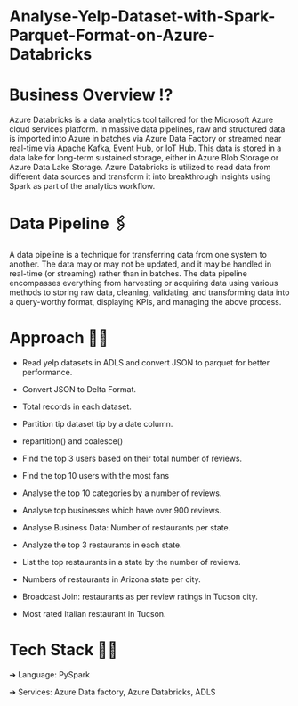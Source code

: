 # Analyse-Yelp-Dataset-with-Spark-Parquet-Format-on-Azure-Databricks


# Business Overview ⁉️

Azure Databricks is a data analytics tool tailored for the Microsoft Azure cloud services platform. In massive data pipelines, raw and structured data is imported into Azure in batches via Azure Data Factory or streamed near real-time via Apache Kafka, Event Hub, or IoT Hub. This data is stored in a data lake for long-term sustained storage, either in Azure Blob Storage or Azure Data Lake Storage. Azure Databricks is utilized to read data from different data sources and transform it into breakthrough insights using Spark as part of the analytics workflow.


# Data Pipeline 🖇️

A data pipeline is a technique for transferring data from one system to another. The data may or may not be updated, and it may be handled in real-time (or streaming) rather than in batches. The data pipeline encompasses everything from harvesting or acquiring data using various methods to storing raw data, cleaning, validating, and transforming data into a query-worthy format, displaying KPIs, and managing the above process.

 
# Approach 🏃‍♂️

-   Read yelp datasets in ADLS and convert JSON to parquet for better performance.

-   Convert JSON to Delta Format.

-   Total records in each dataset.

-   Partition tip dataset tip by a date column.

-   repartition() and coalesce()

-   Find the top 3 users based on their total number of reviews.

-   Find the top 10 users with the most fans

-   Analyse the top 10 categories by a number of reviews.

-   Analyse top businesses which have over 900 reviews.

-   Analyse Business Data: Number of restaurants per state.

-   Analyze the top 3 restaurants in each state.

-   List the top restaurants in a state by the number of reviews.

-   Numbers of restaurants in Arizona state per city.

-   Broadcast Join: restaurants as per review ratings in Tucson city.

-   Most rated Italian restaurant in Tucson.

 

# Tech Stack 🧑‍💻

➔ Language: PySpark

➔ Services: Azure Data factory, Azure Databricks, ADLS
